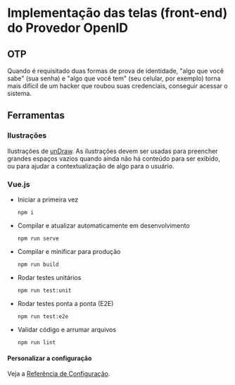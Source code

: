 # Implementação das telas (front-end) do Provedor OpenID

## OTP

Quando é requisitado duas formas de prova de identidade, "algo que você sabe" (sua senha) e "algo que você tem" (seu celular, por exemplo) torna mais difícil de um hacker que roubou suas credenciais, conseguir acessar o sistema.

## Ferramentas

### Ilustrações

Ilustrações de [unDraw](https://undraw.co/).
As ilustrações devem ser usadas para preencher grandes espaços vazios quando ainda não há conteúdo para ser exibido,
ou para ajudar a contextualização de algo para o usuário.

### Vue.js

* Iniciar a primeira vez

  ```console
  npm i
  ```

* Compilar e atualizar automaticamente em desenvolvimento

  ```console
  npm run serve
  ```

* Compilar e minificar para produção

  ```console
  npm run build
  ```

* Rodar testes unitários

  ```console
  npm run test:unit
  ```

* Rodar testes ponta a ponta (E2E)

  ```console
  npm run test:e2e
  ```

* Validar código e arrumar arquivos

  ```console
  npm run lint
  ```

#### Personalizar a configuração

Veja a [Referência de Configuração](https://cli.vuejs.org/config/).
